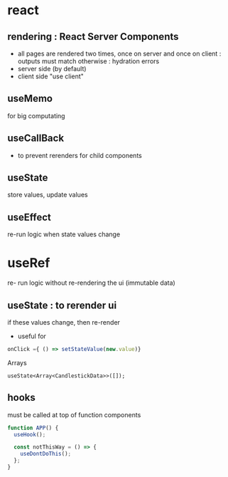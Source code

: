 # react

## rendering : React Server Components

- all pages are rendered two times, once on server and once on client : outputs must match otherwise : hydration errors
- server side (by default)
- client side "use client"

## useMemo

for big computating

## useCallBack

- to prevent rerenders for child components

## useState

store values, update values

## useEffect

re-run logic when state values change

# useRef

re- run logic without re-rendering the ui (immutable data)

## useState : to rerender ui

if these values change, then re-render

- useful for

```js
onClick ={ () => setStateValue(new.value)}
```

Arrays

```
useState<Array<CandlestickData>>([]);
```

## hooks

must be called at top of function components

```js
function APP() {
  useHook();

  const notThisWay = () => {
    useDontDoThis();
  };
}
```
